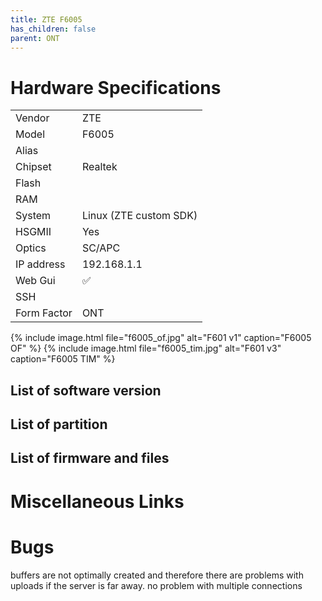 ```yaml
---
title: ZTE F6005 
has_children: false
parent: ONT
---
```


# Hardware Specifications

|             |                        |
| ----------- | ---------------------- |
| Vendor      | ZTE                    |
| Model       | F6005                  |
| Alias       |                        |
| Chipset     | Realtek                |
| Flash       |                        |
| RAM         |                        |
| System      | Linux (ZTE custom SDK) |
| HSGMII      | Yes                    |
| Optics      | SC/APC                 |
| IP address  | 192.168.1.1            |
| Web Gui     | ✅                     |
| SSH         |                        |
| Form Factor | ONT                    |

{% include image.html file="f6005_of.jpg" alt="F601 v1" caption="F6005 OF" %}
{% include image.html file="f6005_tim.jpg" alt="F601 v3" caption="F6005 TIM" %}


## List of software version
## List of partition
## List of firmware and files
# Miscellaneous Links

# Bugs

buffers are not optimally created and therefore there are problems with uploads if the server is far away. no problem with multiple connections
